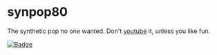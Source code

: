 # synpop80

The synthetic pop no one wanted. Don't [youtube](https://www.youtube.com/watch?v=JAdqNexE4Is&t=0s&list=PL163BCBA789B4705C&index=3) it, unless you like fun.

[![Badge](https://zephyrtransport.org/img/badging/project_pages/demo_synpop80/synpop80.png)](https://zephyrtransport.org/projects/3-software-badging/)

